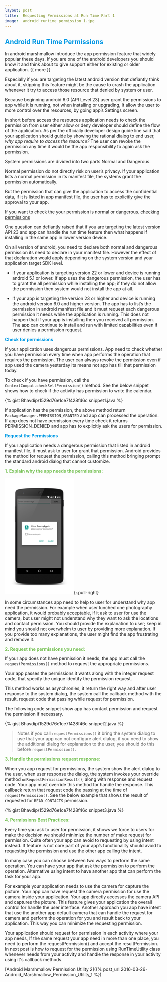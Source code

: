 ```yaml
---
layout: post
title:	Requesting Permissions at Run Time Part 1
image:	android_runtime_permission_1.jpg
---
```


## <span style="color:#039BE5">Android Run Time Permissions</span>

In android marshmallow introduce the app permission feature that widely popular these days. If you are one of the android developers you should know it and think about to give support either for existing or older application. {{ more }}

Especially if you are targeting the latest android version that defiantly think about it, skipping this feature might be the cause to crash the application whenever it try to access those resource that denied by system or user. 

Because beginning android 6.0 (API Level 23) user grant the permissions to app while it is running, not when installing or upgrading, It allow the user to more control over the resources, by going app’s Settings screen. 

In short before access the resources application needs to check the permission from user either allow or deny developer should define the flow of the application. As per the officially developer design guide line said that your application should guide by showing the rational dialog to end user, _why app require to access the resource?_ The user can revoke the permission any time it would be the app responsibility to again ask the permission.


System permissions are divided into two parts Normal and Dangerous. 

Normal permission do not directly risk on user’s privacy. If your application lists a normal permission in its manifest file, the systems grant the permission automatically.

But the permission that can give the application to access the confidential data, if it is listed in app manifest file, the user has to explicitly give the approval to your app.

If you want to check the your permission is normal or dangerous. [checking permissions](http://developer.android.com/guide/topics/security/permissions.html#normal-dangerous)

One question can defiantly raised that if you are targeting the latest version API 23 and app can handle the run time feature then what happens if installing in the same app in lower version device. 

On all version of android, you need to declare both normal and dangerous permission its need to declare in your manifest file. However the effect of that declaration would apply depending on the system version and your application target SDK level.

-	If your application is targeting version 22 or lower and device is running android 5.1 or lower. If app uses the dangerous permission, the user has to grant the all permission while installing the app; if they do not allow the permission then system would not install the app at all.

-	If your app is targeting the version 23 or higher and device is running the android version 6.0 and higher version. The app has to list’s the permission in android manifest file and it must request each dangerous permission it needs while the application is running. This does not happen that if your app is installing then you received all permission. The app can continue to install and run with limited capabilities even if user denies a permission request.

**<span style="color:#039BE5">Check for permissions</span>**

If your application uses dangerous permissions. App need to check whether you have permission every time when app performs the operation that requires the permission. The user can always revoke the permission even if app used the camera yesterday its means not app has till that permission today.

To check if you have permission, call the `ContextCompat.checkSelfPermission()` method. See the below snippet shows how to check if the activity has permission to write the calendar.

{% gist Bhavdip/1529d76e1ce7f428f46c snippet1.java %}

If application has the permission, the above method return `PackageManager.PERMISSION_GRANTED` and app can processed the operation. If app does not have permission every time check it returns PERMISSION_DENIED and app has to explicitly ask the users for permission.

**<span style="color:#039BE5">Request the Permissions</span>**	

If your application needs a dangerous permission that listed in android manifest file, it must ask to user for grant that permission. Android provides the method for request the permission, calling this method bringing prompt the standard android dialog that cannot customize.


**<span style="color:#78C257">1. Explain why the app needs the permissions:</span>**

![request_permission_dialog](/img/posts/request_permission_dialog.png){:.pull-right}

In some circumstances app need to help to user for understand why app need the permission. For example when user lunched one photography application, it would probably acceptable, if it ask to user for use the camera, but user might not understand why they want to ask the locations and contact permission. You should provide the explanation to user; keep in mind you should not overwhelm to user by providing more explanation. If you provide too many explanations, the user might find the app frustrating and remove it.


**<span style="color:#78C257">2. Request the permissions you need:</span>**

If your app does not have permission it needs, the app must call the `requestPermissions()` method  to request the appropriate permissions. 

Your app passes the permissions it wants along with the integer request code, that specify the unique identify the permission request.

This method works as asynchronies, it return the right way and after user response to the system dialog, the system call the callback method with the result, request code that passing while request for permission.

The following code snippet show app has contact permission and request the permission if necessary. 


{% gist Bhavdip/1529d76e1ce7f428f46c snippet2.java %}

> Notes if you call `requestPermissions()` it bring the system dialog to use that your app can not configure alert dialog, if you need to show the additional dialog for explanation to the user, you should do this before `requestPermission()`. 


**<span style="color:#78C257">3. Handle the permissions request response:</span>**

When you app request for permissions, the system show the alert dialog to the user, when user response the dialog, the system invokes your override method `onRequestPermissionResult()`, along with response and request code. Your app must override this method for handle the response. This callback return that request code the passing at the time of `requestPermission()`.
See the below example that shows the result of requested for `READ_CONTACTS` permission.

{% gist Bhavdip/1529d76e1ce7f428f46c snippet3.java %}


**<span style="color:#78C257">4. Permissions Best Practices:</span>**

Every time you ask to user for permission, it shows we force to users for make the decision we should minimize the number of make request for permission. Quite often your app can avoid to requesting by using intent instead. If feature is not core part of your app’s functionality should avoid to requesting the permission and use the other app calling the intent.


In many case you can choose between two ways to perform the same operation. You can 
have your app that ask the permission to perform the operation. Alternative using intent to have another app that can perform the task for your app.


For example your application needs to use the camera for capture the picture. Your app can have request the camera permission for use the camera inside your application. Your app directly accesses the camera API and captures the picture. This feature gives your application the overall control for handle the user interface.
Another approach you app have intent that use the another app default camera that can handle the request for camera and perform the operation for you and result back to your application. This way you can minimize the requesting permission.

Your application should request for permission in each activity where your app needs, If the same request your app need in more than one place, you need to perform the requestPermission() and accept the resultPermission. In next post is how to request for the permission using RunTimeUtility class whenever needs from your activity and handle the response in your activity using it's callback methods. 

[Android Marshmallow Permission Utility 2]({% post_url 2016-03-26-Android_Marshmallow_Permission_Utility_1 %})